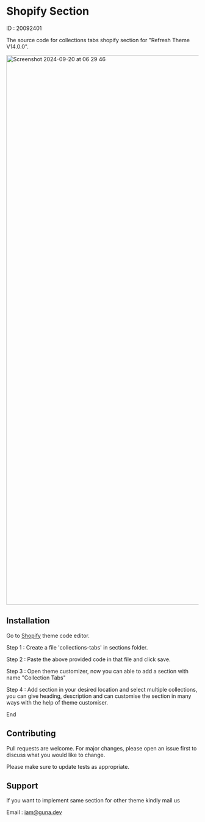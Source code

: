 # Shopify Section

ID : 20092401

The source code for collections tabs shopify section for "Refresh Theme V14.0.0".

<img width="1438" alt="Screenshot 2024-09-20 at 06 29 46" src="https://github.com/user-attachments/assets/5d393407-f904-440d-ab2a-bbd557a42934">

## Installation

Go to [Shopify](https://shopify.com) theme code editor.

Step 1 : Create a file 'collections-tabs' in sections folder.

Step 2 : Paste the above provided code in that file and click save.

Step 3 : Open theme customizer, now you can able to add a section with name "Collection Tabs"

Step 4 : Add section in your desired location and select multiple collections, you can give heading, description and can customise the section in many ways with the help of theme customiser.

End


## Contributing

Pull requests are welcome. For major changes, please open an issue first
to discuss what you would like to change.

Please make sure to update tests as appropriate.

## Support

If you want to implement same section for other theme kindly mail us

Email : iam@guna.dev
